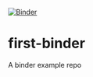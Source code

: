 [![Binder](https://mybinder.org/badge_logo.svg)](https://mybinder.org/v2/gh/enolfc-training/first-binder/master?filepath=hello.ipynb)

# first-binder
A binder example repo
